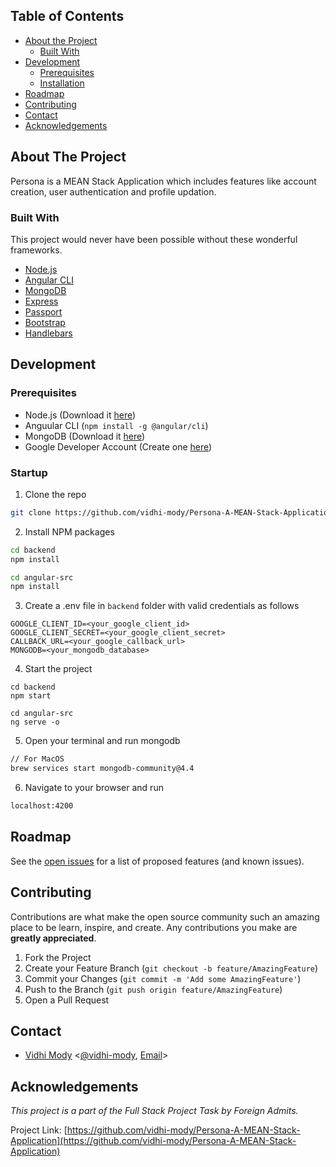<!-- TABLE OF CONTENTS -->

## Table of Contents

- [About the Project](#about-the-project)
  - [Built With](#built-with)
- [Development](#development)
  - [Prerequisites](#prerequisites)
  - [Installation](#installation)
- [Roadmap](#roadmap)
- [Contributing](#contributing)
- [Contact](#contact)
- [Acknowledgements](#acknowledgements)

<!-- ABOUT THE PROJECT -->

## About The Project

Persona is a MEAN Stack Application which includes features like account creation, user authentication and profile updation.

### Built With

This project would never have been possible without these wonderful frameworks.

- [Node.js](https://nodejs.org)
- [Angular CLI](https://cli.angular.io/)
- [MongoDB](https://www.mongodb.com/)
- [Express](https://expressjs.com/)
- [Passport](http://www.passportjs.org/)
- [Bootstrap](https://getbootstrap.com/)
- [Handlebars](https://handlebarsjs.com/)

<!-- GETTING STARTED -->

## Development

### Prerequisites

- Node.js (Download it [here](https://nodejs.org/en/download/))
- Anguular CLI (`npm install -g @angular/cli`)
- MongoDB (Download it [here](https://www.mongodb.com/try/download/community))
- Google Developer Account (Create one [here](https://console.developers.google.com/))

### Startup

1. Clone the repo

```sh
git clone https://github.com/vidhi-mody/Persona-A-MEAN-Stack-Application
```

2. Install NPM packages

```sh
cd backend
npm install
```

```sh
cd angular-src
npm install
```

3. Create a .env file in `backend` folder with valid credentials as follows

```
GOOGLE_CLIENT_ID=<your_google_client_id>
GOOGLE_CLIENT_SECRET=<your_google_client_secret>
CALLBACK_URL=<your_google_callback_url>
MONGODB=<your_mongodb_database>
```

4. Start the project

```JS
cd backend
npm start
```

```JS
cd angular-src
ng serve -o
```

5. Open your terminal and run mongodb

```sh
// For MacOS
brew services start mongodb-community@4.4
```

6. Navigate to your browser and run

```sh
localhost:4200
```

<!-- ROADMAP -->

## Roadmap

See the [open issues](https://github.com/vidhi-mody/Persona-A-MEAN-Stack-Application/issues) for a list of proposed features (and known issues).

<!-- CONTRIBUTING -->

## Contributing

Contributions are what make the open source community such an amazing place to be learn, inspire, and create. Any contributions you make are **greatly appreciated**.

1. Fork the Project
2. Create your Feature Branch (`git checkout -b feature/AmazingFeature`)
3. Commit your Changes (`git commit -m 'Add some AmazingFeature'`)
4. Push to the Branch (`git push origin feature/AmazingFeature`)
5. Open a Pull Request

<!-- CONTACT -->

## Contact
- [Vidhi Mody](https://vidhi-mody.netlify.app/) <[@vidhi-mody](https://github.com/vidhi-mody),  [Email](vidhimody6@gmail.com)>

## Acknowledgements

*This project is a part of the Full Stack Project Task by Foreign Admits.* 


Project Link: [https://github.com/vidhi-mody/Persona-A-MEAN-Stack-Application](https://github.com/vidhi-mody/Persona-A-MEAN-Stack-Application)
